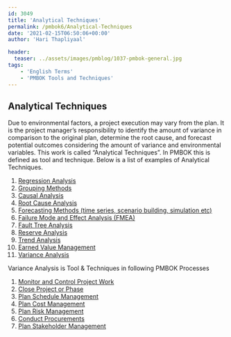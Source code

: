 ```yaml
---
id: 3049   
title: 'Analytical Techniques'
permalink: /pmbok6/Analytical-Techniques
date: '2021-02-15T06:50:06+00:00'
author: 'Hari Thapliyaal'

header:
  teaser: ../assets/images/pmblog/1037-pmbok-general.jpg
tags:
    - 'English Terms'
    - 'PMBOK Tools and Techniques'
---
```


## Analytical Techniques

Due to environmental factors, a project execution may vary from the plan. It is the project manager’s responsibility to identify the amount of variance in comparison to the original plan, determine the root cause, and forecast potential outcomes considering the amount of variance and environmental variables. This work is called “Analytical Techniques”. In PMBOK this is defined as tool and technique. Below is a list of examples of Analytical Techniques.

1. [Regression Analysis](/pmbok6/regression-analysis)
2. [Grouping Methods](/pmbok6/grouping-methods)
3. [Causal Analysis](/pmbok6/causal-analysis)
4. [Root Cause Analysis](/pmbok6/root-cause-analysis)
5. [Forecasting Methods (time series, scenario building, simulation etc)](/pmbok6/forecasting-methods-(time-series,-scenario-building,-simulation-etc))
6. [Failure Mode and Effect Analysis (FMEA)](/pmbok6/failure-mode-and-effect-analysis-(fmea))
7. [Fault Tree Analysis](/pmbok6/fault-tree-analysis)
8. [Reserve Analysis](/pmbok6/reserve-analysis)
9. [Trend Analysis](/pmbok6/trend-analysis)
10. [Earned Value Management](/pmbok6/earned-value-management)
11. [Variance Analysis](/pmbok6/variance-analysis)

Variance Analysis is Tool &amp; Techniques in following PMBOK Processes

1. [Monitor and Control Project Work](/pmbok6/Monitor-and-Control-Project-Work)
2. [Close Project or Phase](/pmbok6/Close-Project-or-Phase)
3. [Plan Schedule Management](/pmbok6/Plan-Schedule-Management)
4. [Plan Cost Management](/pmbok6/Plan-Cost-Management)
5. [Plan Risk Management](/pmbok6/Plan-Risk-Management)
6. [Conduct Procurements](/pmbok6/Conduct-Procurements)
7. [Plan Stakeholder Management](/pmbok6/Plan-Stakeholder-Management)
